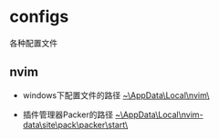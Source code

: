 # configs
各种配置文件

## nvim
* windows下配置文件的路径 <u> ~\AppData\Local\nvim\ </u>

* 插件管理器Packer的路径 <u> ~\AppData\Local\nvim-data\site\pack\packer\start\ </u>